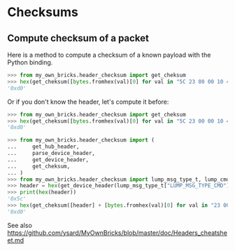# Checksums

## Compute checksum of a packet

Here is a method to compute a checksum of a known payload with the Python binding.

```python
>>> from my_own_bricks.header_checksum import get_cheksum
>>> hex(get_cheksum([bytes.fromhex(val)[0] for val in "5C 23 00 00 10 40 00 00 00".split()]))
'0xd0'
```

Or if you don't know the header, let's compute it before:

```python
>>> from my_own_bricks.header_checksum import get_cheksum
>>> hex(get_cheksum([bytes.fromhex(val)[0] for val in "5C 23 00 00 10 40 00 00 00".split()]))
'0xd0'
```

```python
>>> from my_own_bricks.header_checksum import (
...     get_hub_header,
...     parse_device_header,
...     get_device_header,
...     get_cheksum,
... )
>>> from my_own_bricks.header_checksum import lump_msg_type_t, lump_cmd_t
>>> header = hex(get_device_header(lump_msg_type_t["LUMP_MSG_TYPE_CMD"], lump_cmd_t["LUMP_CMD_WRITE"], 10))
>>> print(hex(header))
'0x5c'
>>> hex(get_cheksum([header] + [bytes.fromhex(val)[0] for val in "23 00 00 10 40 00 00 00".split()]))
'0xd0'
```

See also https://github.com/ysard/MyOwnBricks/blob/master/doc/Headers_cheatsheet.md
